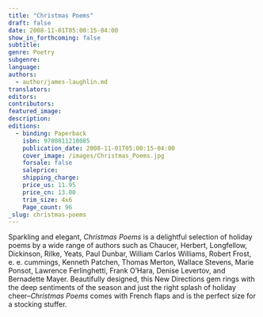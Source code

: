 ```yaml
---
title: "Christmas Poems"
draft: false
date: 2008-11-01T05:00:15-04:00
show_in_forthcoming: false
subtitle:
genre: Poetry
subgenre:
language:
authors:
  - author/james-laughlin.md
translators:
editors:
contributors:
featured_image:
description:
editions:
  - binding: Paperback
    isbn: 9780811218085
    publication_date: 2008-11-01T05:00:15-04:00
    cover_image: /images/Christmas_Poems.jpg
    forsale: false
    saleprice:
    shipping_charge:
    price_us: 11.95
    price_cn: 13.00
    trim_size: 4x6
    Page_count: 96
_slug: christmas-poems
---
```


Sparkling and elegant, _Christmas Poems_ is a delightful selection of holiday poems by a wide range of authors such as Chaucer, Herbert, Longfellow, Dickinson, Rilke, Yeats, Paul Dunbar, William Carlos Williams, Robert Frost, e. e. cummings, Kenneth Patchen, Thomas Merton, Wallace Stevens, Marie Ponsot, Lawrence Ferlinghetti, Frank O’Hara, Denise Levertov, and Bernadette Mayer. Beautifully designed, this New Directions gem rings with the deep sentiments of the season and just the right splash of holiday cheer–_Christmas Poems_ comes with French flaps and is the perfect size for a stocking stuffer.

